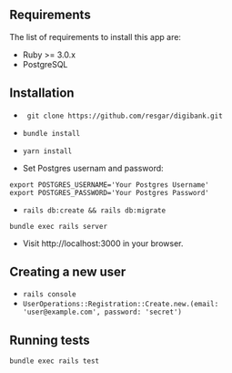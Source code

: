 ## Requirements
The list of requirements to install this app are:
* Ruby >= 3.0.x
* PostgreSQL

## Installation
* `` git clone https://github.com/resgar/digibank.git``
* `` bundle install ``
* `` yarn install ``

* Set Postgres usernam and password:
```
export POSTGRES_USERNAME='Your Postgres Username'
export POSTGRES_PASSWORD='Your Postgres Password'
```
* `` rails db:create && rails db:migrate ``

`` bundle exec rails server ``

* Visit http://localhost:3000 in your browser.

## Creating a new user
*  `rails console`
*  ` UserOperations::Registration::Create.new.(email: 'user@example.com',
 password: 'secret') `

## Running tests
` bundle exec rails test `
